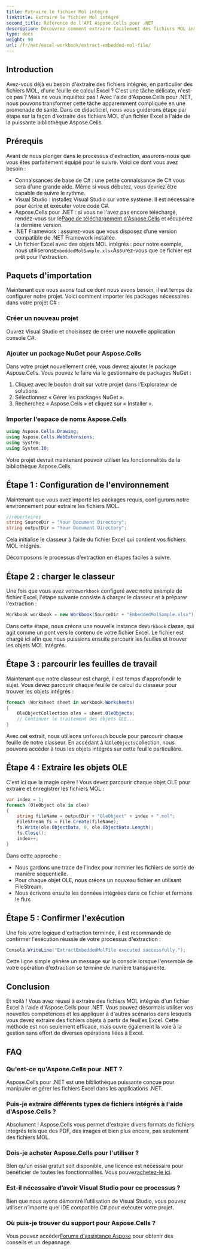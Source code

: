 ```yaml
---
title: Extraire le fichier Mol intégré
linktitle: Extraire le fichier Mol intégré
second_title: Référence de l'API Aspose.Cells pour .NET
description: Découvrez comment extraire facilement des fichiers MOL intégrés d'un classeur Excel à l'aide d'Aspose.Cells pour .NET.
type: docs
weight: 90
url: /fr/net/excel-workbook/extract-embedded-mol-file/
---
```

## Introduction

Avez-vous déjà eu besoin d'extraire des fichiers intégrés, en particulier des fichiers MOL, d'une feuille de calcul Excel ? C'est une tâche délicate, n'est-ce pas ? Mais ne vous inquiétez pas ! Avec l'aide d'Aspose.Cells pour .NET, nous pouvons transformer cette tâche apparemment compliquée en une promenade de santé. Dans ce didacticiel, nous vous guiderons étape par étape sur la façon d'extraire des fichiers MOL d'un fichier Excel à l'aide de la puissante bibliothèque Aspose.Cells.

## Prérequis

Avant de nous plonger dans le processus d'extraction, assurons-nous que vous êtes parfaitement équipé pour le suivre. Voici ce dont vous avez besoin :

- Connaissances de base de C# : une petite connaissance de C# vous sera d'une grande aide. Même si vous débutez, vous devriez être capable de suivre le rythme.
- Visual Studio : installez Visual Studio sur votre système. Il est nécessaire pour écrire et exécuter votre code C#.
-  Aspose.Cells pour .NET : si vous ne l'avez pas encore téléchargé, rendez-vous sur le[Page de téléchargement d'Aspose.Cells](https://releases.aspose.com/cells/net/) et récupérez la dernière version.
- .NET Framework : assurez-vous que vous disposez d’une version compatible de .NET Framework installée.
-  Un fichier Excel avec des objets MOL intégrés : pour notre exemple, nous utiliserons`EmbeddedMolSample.xlsx`Assurez-vous que ce fichier est prêt pour l'extraction.

## Paquets d'importation

Maintenant que nous avons tout ce dont nous avons besoin, il est temps de configurer notre projet. Voici comment importer les packages nécessaires dans votre projet C# :

### Créer un nouveau projet

Ouvrez Visual Studio et choisissez de créer une nouvelle application console C#.

### Ajouter un package NuGet pour Aspose.Cells

Dans votre projet nouvellement créé, vous devrez ajouter le package Aspose.Cells. Vous pouvez le faire via le gestionnaire de packages NuGet :

1. Cliquez avec le bouton droit sur votre projet dans l’Explorateur de solutions.
2. Sélectionnez « Gérer les packages NuGet ».
3. Recherchez « Aspose.Cells » et cliquez sur « Installer ».

### Importer l'espace de noms Aspose.Cells

```csharp
using Aspose.Cells.Drawing;
using Aspose.Cells.WebExtensions;
using System;
using System.IO;
```

Votre projet devrait maintenant pouvoir utiliser les fonctionnalités de la bibliothèque Aspose.Cells.

## Étape 1 : Configuration de l'environnement

Maintenant que vous avez importé les packages requis, configurons notre environnement pour extraire les fichiers MOL.

```csharp
//répertoires
string SourceDir = "Your Document Directory";
string outputDir = "Your Document Directory";

```

Cela initialise le classeur à l’aide du fichier Excel qui contient vos fichiers MOL intégrés.


Décomposons le processus d’extraction en étapes faciles à suivre.

## Étape 2 : charger le classeur

 Une fois que vous avez votre`workbook` configuré avec notre exemple de fichier Excel, l'étape suivante consiste à charger le classeur et à préparer l'extraction :

```csharp
Workbook workbook = new Workbook(SourceDir + "EmbeddedMolSample.xlsx");
```

 Dans cette étape, nous créons une nouvelle instance de`Workbook` classe, qui agit comme un pont vers le contenu de votre fichier Excel. Le fichier est chargé ici afin que nous puissions ensuite parcourir les feuilles et trouver les objets MOL intégrés.

## Étape 3 : parcourir les feuilles de travail

Maintenant que notre classeur est chargé, il est temps d'approfondir le sujet. Vous devez parcourir chaque feuille de calcul du classeur pour trouver les objets intégrés :

```csharp
foreach (Worksheet sheet in workbook.Worksheets)
{
    OleObjectCollection oles = sheet.OleObjects;
    // Continuer le traitement des objets OLE...
}
```

 Avec cet extrait, nous utilisons un`foreach` boucle pour parcourir chaque feuille de notre classeur. En accédant à la`OleObjects`collection, nous pouvons accéder à tous les objets intégrés sur cette feuille particulière. 

## Étape 4 : Extraire les objets OLE

C'est ici que la magie opère ! Vous devez parcourir chaque objet OLE pour extraire et enregistrer les fichiers MOL :

```csharp
var index = 1;
foreach (OleObject ole in oles)
{
    string fileName = outputDir + "OleObject" + index + ".mol";
    FileStream fs = File.Create(fileName);
    fs.Write(ole.ObjectData, 0, ole.ObjectData.Length);
    fs.Close();
    index++;
}
```

Dans cette approche :
- Nous gardons une trace de l'index pour nommer les fichiers de sortie de manière séquentielle.
- Pour chaque objet OLE, nous créons un nouveau fichier en utilisant FileStream.
- Nous écrivons ensuite les données intégrées dans ce fichier et fermons le flux.

## Étape 5 : Confirmer l'exécution

Une fois votre logique d'extraction terminée, il est recommandé de confirmer l'exécution réussie de votre processus d'extraction :

```csharp
Console.WriteLine("ExtractEmbeddedMolFile executed successfully.");
```

Cette ligne simple génère un message sur la console lorsque l'ensemble de votre opération d'extraction se termine de manière transparente. 

## Conclusion

Et voilà ! Vous avez réussi à extraire des fichiers MOL intégrés d'un fichier Excel à l'aide d'Aspose.Cells pour .NET. Vous pouvez désormais utiliser vos nouvelles compétences et les appliquer à d'autres scénarios dans lesquels vous devez extraire des fichiers objets à partir de feuilles Excel. Cette méthode est non seulement efficace, mais ouvre également la voie à la gestion sans effort de diverses opérations liées à Excel.

## FAQ

### Qu'est-ce qu'Aspose.Cells pour .NET ?  
Aspose.Cells pour .NET est une bibliothèque puissante conçue pour manipuler et gérer les fichiers Excel dans les applications .NET.

### Puis-je extraire différents types de fichiers intégrés à l'aide d'Aspose.Cells ?  
Absolument ! Aspose.Cells vous permet d'extraire divers formats de fichiers intégrés tels que des PDF, des images et bien plus encore, pas seulement des fichiers MOL.

### Dois-je acheter Aspose.Cells pour l'utiliser ?  
 Bien qu'un essai gratuit soit disponible, une licence est nécessaire pour bénéficier de toutes les fonctionnalités. Vous pouvez[achetez-le ici](https://purchase.aspose.com/buy).

### Est-il nécessaire d’avoir Visual Studio pour ce processus ?  
Bien que nous ayons démontré l’utilisation de Visual Studio, vous pouvez utiliser n’importe quel IDE compatible C# pour exécuter votre projet.

### Où puis-je trouver du support pour Aspose.Cells ?  
 Vous pouvez accéder[Forums d'assistance Aspose](https://forum.aspose.com/c/cells/9) pour obtenir des conseils et un dépannage.